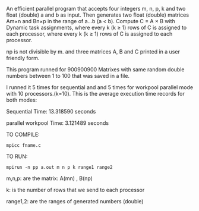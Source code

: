 An efficient parallel program that accepts four integers m, n, p, k and two float (double) a and b as input. Then generates two float (double) matrices Am×n and Bn×p in the range of a...b (a < b). Compute C = A × B with Dynamic task assignments, where every k (k ≥ 1) rows of C is assigned to each processor, where every k (k ≥ 1) rows of C is assigned to each processor.

np is not divisible by m. and three matrices A, B and C printed in a user friendly form.

This program runned for 900900900 Matrixes with same random double numbers between 1 to 100 that was saved in a file.

I runned it 5 times for sequential and and 5 times for workpool parallel mode with 10 processors.(k=10). This is the average execution time records for both modes:

Sequential Time: 13.318590 seconds

parallel workpool Time:  3.121489 seconds

TO COMPILE:

    mpicc fname.c

TO RUN:

    mpirun -n pp a.out m n p k range1 range2

m,n,p: are the matrix: A(mn) , B(np)

k: is the number of rows that we send to each processor

range1,2: are the ranges of generated numbers (double)
